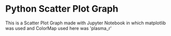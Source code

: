 # Python Scatter Plot Graph

This is a Scatter Plot Graph made with Jupyter Notebook in which matplotlib was used and ColorMap used here was 'plasma_r'
